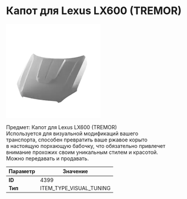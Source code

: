 # Капот для Lexus LX600 (TREMOR)

![Item Image](../img/4399.webp?raw=true)

Предмет: Капот для Lexus LX600 (TREMOR)<br>Используется для визуальной модификаций вашего<br>транспорта, способен превратить ваше ржавое корыто<br>в настоящую порхающую бабочку, что обязательно привлечет<br>внимание прохожих своим уникальным стилем и красотой.<br>Можно передавать и продавать.


| Параметр | Значение |
|----------|----------|
| **ID** | 4399 |
| **Тип** | ITEM_TYPE_VISUAL_TUNING |

